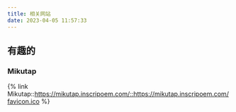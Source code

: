 ```yaml
---
title: 相关网站
date: 2023-04-05 11:57:33
---
```

## 有趣的

### Mikutap

{% link Mikutap::https://mikutap.inscripoem.com/::https://mikutap.inscripoem.com/favicon.ico %}